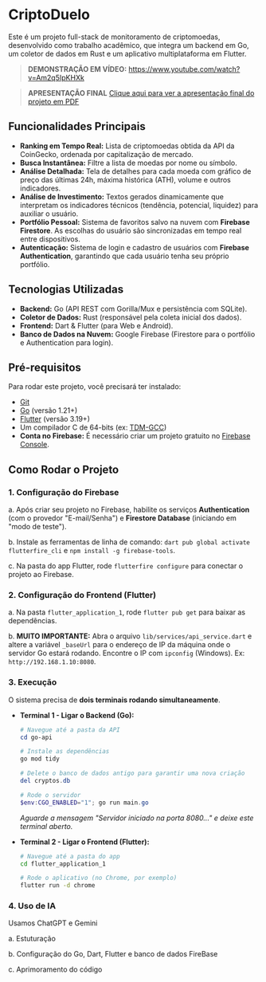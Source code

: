 # CriptoDuelo

Este é um projeto full-stack de monitoramento de criptomoedas, desenvolvido como trabalho acadêmico, que integra um backend em Go, um coletor de dados em Rust e um aplicativo multiplataforma em Flutter.

> **DEMONSTRAÇÃO EM VÍDEO:** https://www.youtube.com/watch?v=Am2q5IpKHXk

> **APRESENTAÇÃO FINAL** [Clique aqui para ver a apresentação final do projeto em PDF](./docs/presentacaoFinalLP.pdf)

## Funcionalidades Principais

* **Ranking em Tempo Real:** Lista de criptomoedas obtida da API da CoinGecko, ordenada por capitalização de mercado.
* **Busca Instantânea:** Filtre a lista de moedas por nome ou símbolo.
* **Análise Detalhada:** Tela de detalhes para cada moeda com gráfico de preço das últimas 24h, máxima histórica (ATH), volume e outros indicadores.
* **Análise de Investimento:** Textos gerados dinamicamente que interpretam os indicadores técnicos (tendência, potencial, liquidez) para auxiliar o usuário.
* **Portfólio Pessoal:** Sistema de favoritos salvo na nuvem com **Firebase Firestore**. As escolhas do usuário são sincronizadas em tempo real entre dispositivos.
* **Autenticação:** Sistema de login e cadastro de usuários com **Firebase Authentication**, garantindo que cada usuário tenha seu próprio portfólio.

## Tecnologias Utilizadas

* **Backend:** Go (API REST com Gorilla/Mux e persistência com SQLite).
* **Coletor de Dados:** Rust (responsável pela coleta inicial dos dados).
* **Frontend:** Dart & Flutter (para Web e Android).
* **Banco de Dados na Nuvem:** Google Firebase (Firestore para o portfólio e Authentication para login).

## Pré-requisitos

Para rodar este projeto, você precisará ter instalado:
* [Git](https://git-scm.com/)
* [Go](https://go.dev/dl/) (versão 1.21+)
* [Flutter](https://docs.flutter.dev/get-started/install) (versão 3.19+)
* Um compilador C de 64-bits (ex: [TDM-GCC](https://jmeub.github.io/tdm-gcc/))
* **Conta no Firebase:** É necessário criar um projeto gratuito no [Firebase Console](https://console.firebase.google.com/).

## Como Rodar o Projeto

### 1. Configuração do Firebase
   a. Após criar seu projeto no Firebase, habilite os serviços **Authentication** (com o provedor "E-mail/Senha") e **Firestore Database** (iniciando em "modo de teste").

   b. Instale as ferramentas de linha de comando: `dart pub global activate flutterfire_cli` e `npm install -g firebase-tools`.

   c. Na pasta do app Flutter, rode `flutterfire configure` para conectar o projeto ao Firebase.

### 2. Configuração do Frontend (Flutter)
   a. Na pasta `flutter_application_1`, rode `flutter pub get` para baixar as dependências.

   b. **MUITO IMPORTANTE:** Abra o arquivo `lib/services/api_service.dart` e altere a variável `_baseUrl` para o endereço de IP da máquina onde o servidor Go estará rodando. Encontre o IP com `ipconfig` (Windows). Ex: `http://192.168.1.10:8080`.

### 3. Execução
O sistema precisa de **dois terminais rodando simultaneamente**.

* **Terminal 1 - Ligar o Backend (Go):**
    ```powershell
    # Navegue até a pasta da API
    cd go-api

    # Instale as dependências
    go mod tidy

    # Delete o banco de dados antigo para garantir uma nova criação
    del cryptos.db

    # Rode o servidor
    $env:CGO_ENABLED="1"; go run main.go
    ```
    *Aguarde a mensagem "Servidor iniciado na porta 8080..." e deixe este terminal aberto.*

* **Terminal 2 - Ligar o Frontend (Flutter):**
    ```bash
    # Navegue até a pasta do app
    cd flutter_application_1

    # Rode o aplicativo (no Chrome, por exemplo)
    flutter run -d chrome
    ```

### 4. Uso de IA
Usamos ChatGPT e Gemini

   a. Estuturação

   b. Configuração do Go, Dart, Flutter e banco de dados FireBase

   c. Aprimoramento do código
